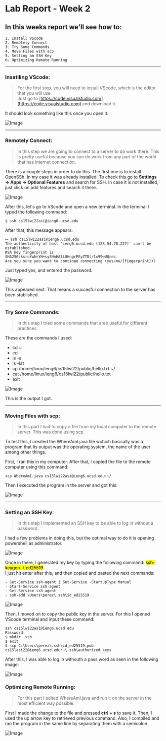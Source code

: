 # **Lab Report - Week 2**

## In this weeks report we'll see how to:

```
1. Install VScode
2. Remotely Connect
3. Try Some Commands
4. Move Files with scp
5. Setting an SSH Key
6. Optimizing Remote Running
``` 
---
### Insatlling VScode:
>For the first step, you will need to install VScode, which is the editor that you will use.  
Just go to [https://code.visualstudio.com](https://code.visualstudio.com) and download it.

It should look something like this once you open it:

![Image](Get_Started.png)

 ---
### Remotely Connect:  
  
>In this step we are going to connect to a server to do 
work there. This is pretty useful because you can do work from any part of the world that has internet connection.  

There is a couple steps in order to do this. The first one is to install OpenSSh. In my case it was already installed. To check this go to **Settings → Apps → Optional Features** and search for SSH. 
In case it is not installed, just click on add features and search it there.

![Image](ssh.png)

After this, let's go to VScode and open a new terminal. In the terminal I typed the following command:


    $ ssh cs15lwi22asi@ieng6.ucsd.edu

After that, this message appears:

    ⤇ ssh cs15lwi22asi@ieng6.ucsd.edu
    The authenticity of host 'ieng6.ucsd.edu (128.54.70.227)' can't be established.
    RSA key fingerprint is SHA256:ksruYwhnYH+sySHnHAtLUHngrPEyZTDl/1x99wUQcec.
    Are you sure you want to continue connecting (yes/no/[fingerprint])? 
Just typed yes, and entered the password. 

 ![Image](loged_in.png)

This appeared next. That means a succesful connection to the server has been stablished.

---
### Try Some Commands:
> In this step I tried some commands that areb useful for different practices.

These are the commands I used:

* cd ~
* cd
* ls -a
* ls -lat
* cp /home/linux/ieng6/cs15lwi22/public/hello.txt ~/
* cat /home/linux/ieng6/cs15lwi22/public/hello.txt
* exit

 ![Image](commands.png)
 
 This is the output I got.

 ---

### Moving Files with scp:
> In this part I had to copy a file from my local computer to the remote server. This was done using scp.

To test this, I created the WhereAmI.java file wchich basically was a program that its output was the operating system, the name of the user among other things.

First, I ran this in my computer. After that, I copied the file to the remote computer using this command:

    scp WhereAmI.java cs15lwi22asi@ieng6.ucsd.edu:~/
 Then I executed the program in the server and got this:

 ![Image](whereami.png)

 ---
 ### Setting an SSH Key:
 > In this step I implemented an SSH key to be able to log in without a password.

 I had a few problems in doing this, but the optimal way to do it is opening powershell as administrator. 

 ![Image](powershell.png)
 
 Once in there, I generated my key by typing the following command: <mark>ssh-keygen -t ed25519</mark>  
 I just hit enter after this, and then copied and pasted the next commands:

    - Get-Service ssh-agent | Set-Service -StartupType Manual
    - Start-Service ssh-agent
    - Get-Service ssh-agent
    - ssh-add \Users\perez\.ssh\id_ed25519

![Image](powerssh.png)

Then, I moved on to copy the public key in the server. For this I opened VScode terminal and input these command:

    ssh cs15lwi22asi@ieng6.ucsd.edu
    Password:
    $ mkdir .ssh
    $ exit
    $ scp C:\Users\perez\.ssh\id_ed25519.pub cs15lasi22@ieng6.ucsd.edu:~\.ssh\authorized_keys
After this, I was able to log in withouth a pass word as seen in the following image:

 ![Image](loged.png)

 ### Optimizing Remote Running:
 >For this part I edited WhereAmI.java and run it on the server in the most efficient way possible.

First I made the change to the file and pressed **ctrl + s** to save it. Then, I used the up arrow key to retrieved previous command. Also, I compiled and ran the program in the same line by separating them with a semicolon.

![Image](last.png)





